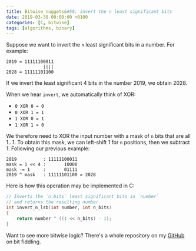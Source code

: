 ```yaml
---
title: Bitwise nuggets&#58; invert the n least significant bits
date: 2019-03-30 00:00:00 +0100
categories: [C, bitwise]
tags: [algorithms, binary]
---
```


Suppose we want to invert the `n` least significant bits in a number. For example:

```
2019 = 11111100011
              ||||
2028 = 11111101100
```

If we invert the least significant 4 bits in the number 2019, we obtain 2028.

When we hear `invert`, we automatically think of XOR:

* `0 XOR 0 = 0`
* `0 XOR 1 = 1`
* `1 XOR 0 = 1`
* `1 XOR 1 = 0`

We therefore need to XOR the input number with a mask of `n` bits that are all 1...1. To obtain this mask, we can left-shift 1 for `n` positions, then we subtract 1. Following our previous example:

```
2019          : 11111100011
mask = 1 << 4 :       10000
mask -= 1     :       01111
2019 ^ mask   : 11111101100 = 2028
```

Here is how this operation may be implemented in C:

```c
// Inverts the `n_bits` least significant bits in `number`
// and returns the resulting number.
int invert_n_lsb(int number, int n_bits)
{
    return number ^ ((1 << n_bits) - 1);
}
```

Want to see more bitwise logic? There's a whole repository on my [GitHub] on bit fiddling.

<!-- links -->
[GitHub]: https://github.com/alexandra-zaharia/c-playground/tree/master/bitwise_operations